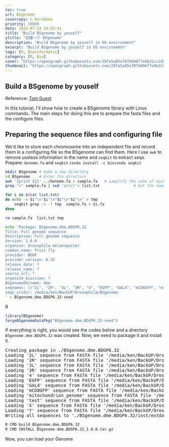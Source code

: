 ```yaml
---
toc: true
url: BSgenome
covercopy: © Karobben
priority: 10000
date: 2022-07-23 14:53:41
title: "Build BSgenome by youself"
ytitle: "创建一个 BSgenome"
description: "Build BSgenome by youself in OS environment"
excerpt: "Build BSgenome by youself in OS environment"
tags: [R, Bioinformatic]
category: [R, Bio]
cover: "https://opengraph.githubassets.com/29fa5a85e707b696f7e0b31cc2d5ba825d24e4ede70215ee41130905b184fd45/Bioconductor/BSgenome"
thumbnail: "https://opengraph.githubassets.com/29fa5a85e707b696f7e0b31cc2d5ba825d24e4ede70215ee41130905b184fd45/Bioconductor/BSgenome"
---
```


## Build a BSgenome by youself

Reference: [Tom Guest](https://tomguest.netlify.app/tutorial/bsgenome/)

In this tutorial, I'll show how to create a BSgenome library with Linux commands. The main steps for doing this are to prepare the fasta files and the configure files.

## Preparing the sequence files and configuring file
We'd like to store each chromosome into an independent file and record them in a configuring file so the BSgenome can find them. Here I use `awk` to remove useless information in the name and `seqkit` to extract seqs.
Prepare: `Genome.fa` and `seqkit`
`conda install -c bioconda seqkit`
```bash
mkdir BSgenome # make a new directory
cd BSgenome    # Enter the directory
awk '{print $1}' ../Genome.fa > sample.fa   # samplify the name of each sequence
grep ">" sample.fa | sed 's/>//'> list.txt               # Get the name sequences

for i in $(cat list.txt)
do echo -e $i"\n"$i"\n"$i"\n"$i"\n" > tmp
    seqkit grep -n -f tmp  sample.fa > $i.fa
done

rm sample.fa  list.txt tmp

echo 'Package: BSgenome.dme.BDGP6.32
Title: Full genome sequence
Description: Full genome sequence
Version: 1.0.0
organism: drosophila melanogaster
common_name: fruit fly
provider: BDGP
provider_version: 6.32
release_date: ?
release_name: ?
source_url: ?
organism_biocview: ?
BSgenomeObjname: dme
seqnames: c("2L", "2R", "3L", "3R", "4", "EGFP", "GAL4", "mCD8GFP", "mitochondrion_genome", "test", "X", "Y")
seqs_srcdir: /media/ken/BackUP/Drosophila/BSgenome
' > BSgenome.dme.BDGP6.32-seed
```


R
```r
library(BSgenome)
forgeBSgenomeDataPkg("BSgenome.dme.BDGP6.32-seed")
```
If everything is right, you would see the codes below and a directory `BSgenome.dme.BDGP6.32` was created. Now, we need to package it and install it.

<pre>
Creating package in ./BSgenome.dme.BDGP6.32
Loading '2L' sequence from FASTA file '/media/ken/BackUP/Drosophila/BSgenome/2L.fa' ... DONE
Loading '2R' sequence from FASTA file '/media/ken/BackUP/Drosophila/BSgenome/2R.fa' ... DONE
Loading '3L' sequence from FASTA file '/media/ken/BackUP/Drosophila/BSgenome/3L.fa' ... DONE
Loading '3R' sequence from FASTA file '/media/ken/BackUP/Drosophila/BSgenome/3R.fa' ... DONE
Loading '4' sequence from FASTA file '/media/ken/BackUP/Drosophila/BSgenome/4.fa' ... DONE
Loading 'EGFP' sequence from FASTA file '/media/ken/BackUP/Drosophila/BSgenome/EGFP.fa' ... DONE
Loading 'GAL4' sequence from FASTA file '/media/ken/BackUP/Drosophila/BSgenome/GAL4.fa' ... DONE
Loading 'mCD8GFP' sequence from FASTA file '/media/ken/BackUP/Drosophila/BSgenome/mCD8GFP.fa' ... DONE
Loading 'mitochondrion_genome' sequence from FASTA file '/media/ken/BackUP/Drosophila/BSgenome/mitochondrion_genome.fa' ... DONE
Loading 'test' sequence from FASTA file '/media/ken/BackUP/Drosophila/BSgenome/test.fa' ... DONE
Loading 'X' sequence from FASTA file '/media/ken/BackUP/Drosophila/BSgenome/X.fa' ... DONE
Loading 'Y' sequence from FASTA file '/media/ken/BackUP/Drosophila/BSgenome/Y.fa' ... DONE
Writing all sequences to './BSgenome.dme.BDGP6.32/inst/extdata/single_sequences.2bit' ... DONE
</pre>


```bash
R CMD build BSgenome.dme.BDGP6.32
R CMD INSTALL BSgenome.dme.BDGP6.32_1.0.0.tar.gz
```

Now, you can load your Genome
